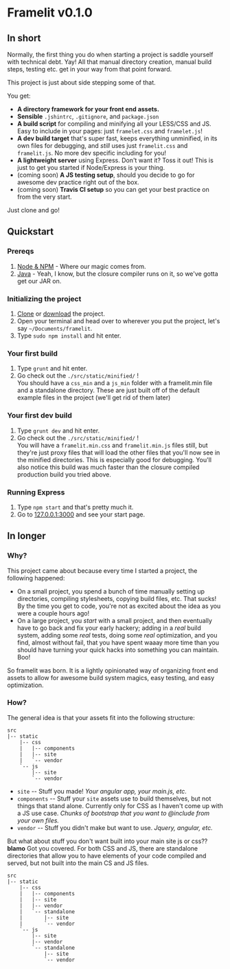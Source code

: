 Framelit v0.1.0
================

In short
---------
Normally, the first thing you do when starting a project is saddle yourself with technical debt.
Yay! All that manual directory creation, manual build steps, testing etc. get in your way from
that point forward.

This project is just about side stepping some of that.

You get:

* __A directory framework for your front end assets.__
* __Sensible__ `.jshintrc`, `.gitignore`, and `package.json`
* __A build script__ for compiling and minifying all your LESS/CSS and JS. Easy to include in your
pages: just `framelet.css` and `framelet.js`!
* __A dev build target__ that's super fast, keeps everything unminified, in its own files for
debugging, and *still* uses just `framelit.css` and `framelit.js`. No more dev specific including
for you!
* __A lightweight server__ using Express. Don't want it? Toss it out! This is just to get you 
started if Node/Express is your thing.
* (coming soon) __A JS testing setup__, should you decide to go for awesome dev practice right out of the box.
* (coming soon) __Travis CI setup__ so you can get your best practice on from the very start.

Just clone and go!


Quickstart
-----------
### Prereqs ###
1. [Node & NPM](http://nodejs.org/download/) - Where our magic comes from.
2. [Java](https://www.java.com/en/download/) - Yeah, I know, but the closure compiler runs on it,
so we've gotta get our JAR on.

### Initializing the project ###
1. [Clone](https://github.com/betaorbust/framelit) or 
[download](https://github.com/betaorbust/framelit/archive/master.zip) the project.
2. Open your terminal and head over to wherever you put the project, let's say
`~/Documents/framelit`.
3. Type `sudo npm install` and hit enter.

### Your first build ###
1. Type `grunt` and hit enter.
2. Go check out the `./src/static/minified/` !  
You should have a `css_min` and a `js_min` folder with a framelit.min file and a standalone
directory. These are just built off of the default example files in the project (we'll get rid of
them later)

### Your first dev build ###
1. Type `grunt dev` and hit enter.
2. Go check out the `./src/static/minified/` !  
You will have a `framelit.min.css` and `framelit.min.js` files still, but they're just proxy files
that will load the other files that you'll now see in the minified directories. This is especially
good for debugging. You'll also notice this build was much faster than the closure compiled 
production build you tried above.

### Running Express ###
1. Type `npm start` and that's pretty much it.
2. Go to [127.0.0.1:3000](http://127.0.0.1:3000) and see your start page.

In longer
----------

### Why? ###
This project came about because every time I started a project, the following happened:

* On a small project, you spend a bunch of time manually setting up directories, compiling
stylesheets, copying build files, etc. That sucks! By the time you get to code, you're not as
excited about the idea as you were a couple hours ago!
* On a large project, you *start* with a small project, and then eventually have to go back and fix
your early hackery; adding in a *real* build system, adding some *real* tests, doing some *real*
optimization, and you find, almost without fail, that you have spent waaay more time than you
should have turning your quick hacks into something you can maintain. Boo!

So framelit was born. It is a lightly opinionated way of organizing front end assets to allow for
awesome build system magics, easy testing, and easy optimization.

### How? ###
The general idea is that your assets fit into the following structure:

````
src
|-- static
    |-- css
    |   |-- components
    |   |-- site
    |   `-- vendor
    `-- js
        |-- site
        `-- vendor
````

* `site` -- Stuff you made!
  *Your angular app, your main.js, etc.*
* `components` -- Stuff your `site` assets use to build themselves, but not things that stand
alone. Currently only for CSS as I haven't come up with a JS use case.
  *Chunks of bootstrap that you want to @include from your own files.*
* `vendor` -- Stuff you didn't make but want to use.
  *Jquery, angular, etc.*


But what about stuff you don't want built into your main site js or css?? **blamo** Got you covered.
For both CSS and JS, there are standalone directories that allow you to have elements of your code
compiled and served, but not built into the main CS and JS files.

````
src
|-- static
    |-- css
    |   |-- components
    |   |-- site
    |   |-- vendor
    |   `-- standalone
    |       |-- site
    |       `-- vendor
    `-- js
        |-- site
        |-- vendor
        `-- standalone
            |-- site
            `-- vendor
````




